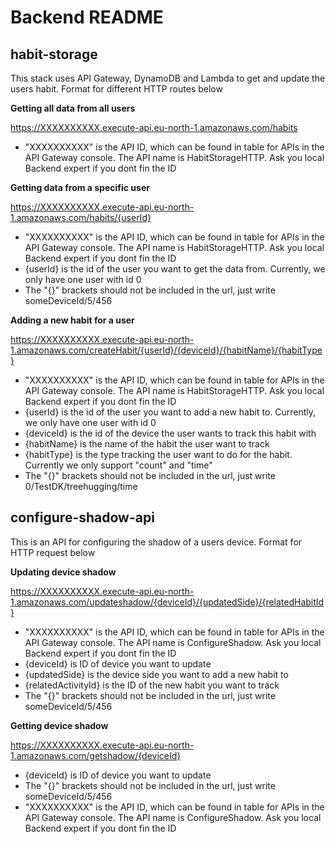 # Backend README

## habit-storage

This stack uses API Gateway, DynamoDB and Lambda to get and update the users habit. Format for different HTTP routes below

**Getting all data from all users**

https://XXXXXXXXXX.execute-api.eu-north-1.amazonaws.com/habits


- "XXXXXXXXXX" is the API ID, which can be found in table for APIs in the API Gateway console. The API name is HabitStorageHTTP. Ask you local Backend expert if you dont fin the ID

**Getting data from a specific user**

https://XXXXXXXXXX.execute-api.eu-north-1.amazonaws.com/habits/{userId}

- "XXXXXXXXXX" is the API ID, which can be found in table for APIs in the API Gateway console. The API name is HabitStorageHTTP. Ask you local Backend expert if you dont fin the ID
- {userId} is the id of the user you want to get the data from. Currently, we only have one user with id 0
- The "{}" brackets should not be included in the url, just write someDeviceId/5/456

**Adding a new habit for a user**

https://XXXXXXXXXX.execute-api.eu-north-1.amazonaws.com/createHabit/{userId}/{deviceId}/{habitName}/{habitType}

- "XXXXXXXXXX" is the API ID, which can be found in table for APIs in the API Gateway console. The API name is HabitStorageHTTP. Ask you local Backend expert if you dont fin the ID
- {userId} is the id of the user you want to add a new habit to. Currently, we only have one user with id 0
- {deviceId} is the id of the device the user wants to track this habit with
- {habitName} is the name of the habit the user want to track
- {habitType} is the type tracking the user want to do for the habit. Currently we only support "count" and "time"
- The "{}" brackets should not be included in the url, just write 0/TestDK/treehugging/time

## configure-shadow-api

This is an API for configuring the shadow of a users device. Format for HTTP request below

**Updating device shadow**

https://XXXXXXXXXX.execute-api.eu-north-1.amazonaws.com/updateshadow/{deviceId}/{updatedSide}/{relatedHabitId}

- "XXXXXXXXXX" is the API ID, which can be found in table for APIs in the API Gateway console. The API name is ConfigureShadow. Ask you local Backend expert if you dont fin the ID
- {deviceId} is ID of device you want to update
- {updatedSide} is the device side you want to add a new habit to
- {relatedActivityId} is the ID of the new habit you want to track
- The "{}" brackets should not be included in the url, just write someDeviceId/5/456

**Getting device shadow**

https://XXXXXXXXXX.execute-api.eu-north-1.amazonaws.com/getshadow/{deviceId}

- {deviceId} is ID of device you want to update
- The "{}" brackets should not be included in the url, just write someDeviceId/5/456
- "XXXXXXXXXX" is the API ID, which can be found in table for APIs in the API Gateway console. The API name is ConfigureShadow. Ask you local Backend expert if you dont fin the ID
